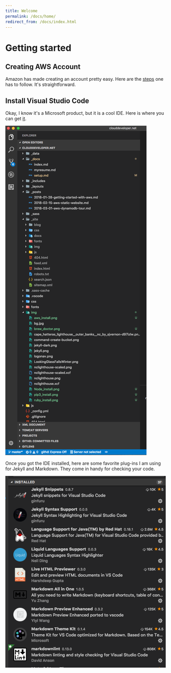 ```yaml
---
title: Welcome
permalink: /docs/home/
redirect_from: /docs/index.html
---
```

# Getting started

## Creating AWS Account

  Amazon has made creating an account pretty easy.  Here are the [steps](https://aws.amazon.com/premiumsupport/knowledge-center/create-and-activate-aws-account/) one has to follow.  It's straightforward.

## Install Visual Studio Code

Okay, I know it's a Microsoft product, but it is a cool IDE.  Here is where you can get [it](https://code.visualstudio.com/download).

   ![](/img/visual_studio_code_install.png)

  Once you got the IDE installed, here are some favorite plug-ins I am using for Jekyll and Markdown.  They come in handy for checking your code.

   ![](/img/plugins_install.png)

